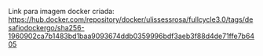 Link para imagem docker criada:
https://hub.docker.com/repository/docker/ulissessrosa/fullcycle3.0/tags/desafiodockergo/sha256-1960902ca7b1483bd1baa9093674ddb0359996bdf3aeb3f88d4de71ffe7b6405